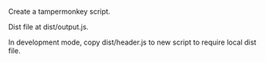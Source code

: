 Create a tampermonkey script.

Dist file at dist/output.js.

In development mode, copy dist/header.js to new script to require local dist file.
